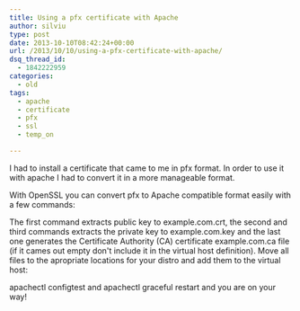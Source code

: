```yaml
---
title: Using a pfx certificate with Apache
author: silviu
type: post
date: 2013-10-10T08:42:24+00:00
url: /2013/10/10/using-a-pfx-certificate-with-apache/
dsq_thread_id:
  - 1842222959
categories:
  - old
tags:
  - apache
  - certificate
  - pfx
  - ssl
  - temp_on

---
```

I had to install a certificate that came to me in pfx format. In order to use it with apache I had to convert it in a more manageable format.

With OpenSSL you can convert pfx to Apache compatible format easily with a few commands:  
  
The first command extracts public key to example.com.crt, the second and third commands extracts the private key to example.com.key and the last one generates the Certificate Authority (CA) certificate example.com.ca file (if it cames out empty don't include it in the virtual host definition). Move all files to the apropriate locations for your distro and add them to the virtual host:



 

apachectl configtest and apachectl graceful restart and you are on your way!